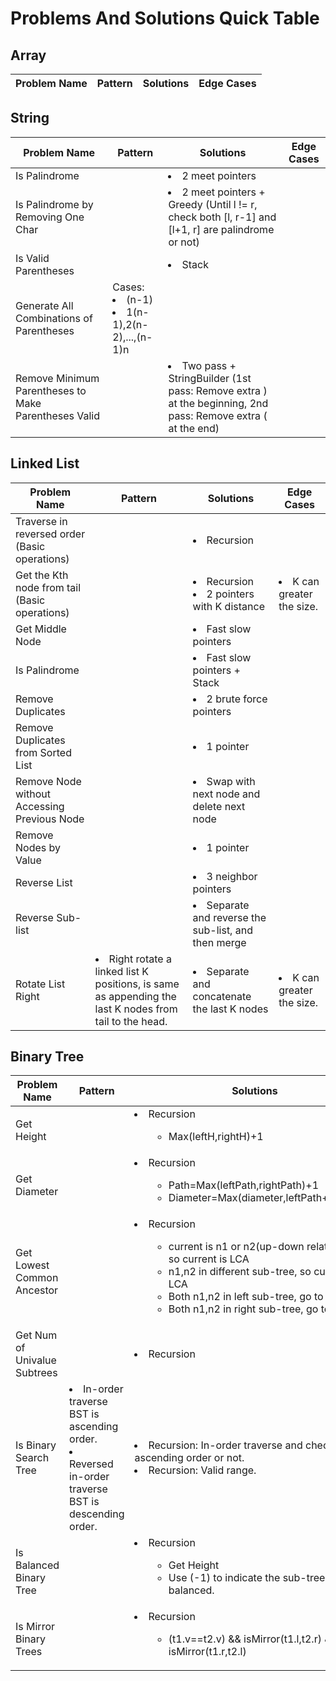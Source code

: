 # Problems And Solutions Quick Table

## Array
| Problem Name | Pattern | Solutions | Edge Cases |
|----|----|----|----|

## String
| Problem Name | Pattern | Solutions | Edge Cases |
|----|----|----|----|
| Is Palindrome | | <li>2 meet pointers | |
| Is Palindrome by Removing One Char | | <li>2 meet pointers + Greedy (Until l != r, check both [l, r-1] and [l+1, r] are palindrome or not) | |
| Is Valid Parentheses | | <li>Stack | |
| Generate All Combinations of Parentheses | Cases: <li>(n-1)<li>1(n-1),2(n-2),...,(n-1)n | | |
| Remove Minimum Parentheses to Make Parentheses Valid | | <li>Two pass + StringBuilder (1st pass: Remove extra ) at the beginning, 2nd pass: Remove extra ( at the end) | |

## Linked List
| Problem Name | Pattern | Solutions | Edge Cases |
|----|----|----|----|
| Traverse in reversed order (Basic operations) | | <li>Recursion | |
| Get the Kth node from tail (Basic operations) | | <li>Recursion<li>2 pointers with K distance | <li>K can greater the size. |
| Get Middle Node | | <li>Fast slow pointers | | 
| Is Palindrome | | <li>Fast slow pointers + Stack | |
| Remove Duplicates | | <li>2 brute force pointers | |
| Remove Duplicates from Sorted List | | <li>1 pointer | |
| Remove Node without Accessing Previous Node | | <li>Swap with next node and delete next node | |
| Remove Nodes by Value | | <li>1 pointer | |
| Reverse List | | <li>3 neighbor pointers | |
| Reverse Sub-list | | <li>Separate and reverse the sub-list, and then merge | |
| Rotate List Right | <li>Right rotate a linked list K positions, is same as appending the last K nodes from tail to the head. | <li>Separate and concatenate the last K nodes | <li>K can greater the size. |
  
## Binary Tree
| Problem Name | Pattern | Solutions | Edge Cases |
|----|----|----|----|
| Get Height | | <li>Recursion<ul><ul><li>Max(leftH,rightH)+1</ul></ul> | |
| Get Diameter | | <li>Recursion<ul><ul><li>Path=Max(leftPath,rightPath)+1<li>Diameter=Max(diameter,leftPath+rightPath)</ul></ul> | |
| Get Lowest Common Ancestor | | <li>Recursion<ul><ul><li>current is n1 or n2(up-down relationship), so current is LCA<li>n1,n2 in different sub-tree, so current is LCA<li>Both n1,n2 in left sub-tree, go to left<li>Both n1,n2 in right sub-tree, go to right</ul></ul> | |
| Get Num of Univalue Subtrees | | <li>Recursion | |
| Is Binary Search Tree | <li>In-order traverse BST is ascending order.<li>Reversed in-order traverse BST is descending order. | <li>Recursion: In-order traverse and check it is ascending order or not.<li>Recursion: Valid range. | |
| Is Balanced Binary Tree | | <li>Recursion<ul><ul><li>Get Height<li>Use (-1) to indicate the sub-tree is not balanced.</ul></ul> | |
| Is Mirror Binary Trees | | <li>Recursion<ul><ul><li>(t1.v==t2.v) && isMirror(t1.l,t2.r) && isMirror(t1.r,t2.l)</ul></ul> | |
